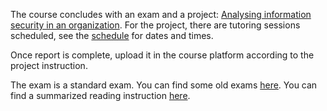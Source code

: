 The course concludes with an exam and a project: [Analysing information 
security in an organization][project]. For the project, there are tutoring 
sessions scheduled, see the [schedule][schedule] for dates and times.

Once report is complete, upload it in the course platform according to the 
project instruction.

The exam is a standard exam. You can find some old exams [here][old-exams]. You 
can find a summarized reading instruction [here][reading-exam].

[project]: https://ver.miun.se/courses/security/infosakb/gapproject.pdf
[schedule]: https://portal.miun.se/web/student/schedule
[old-exams]: https://ver.miun.se/courses/security/infosakb/exams
[reading-exam]: https://ver.miun.se/courses/security/infosakb/reading.html
